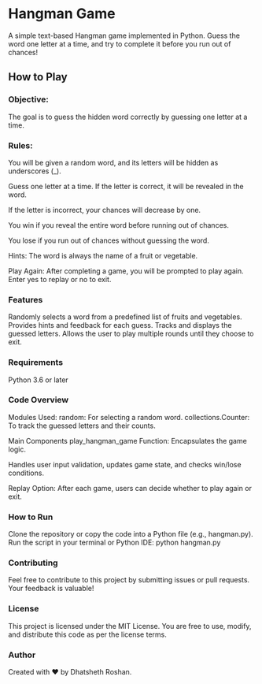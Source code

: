 # Hangman Game

A simple text-based Hangman game implemented in Python. Guess the word one letter at a time, and try to complete it before you run out of chances!

## How to Play

### Objective:
The goal is to guess the hidden word correctly by guessing one letter at a time.

### Rules:

You will be given a random word, and its letters will be hidden as underscores (_).

Guess one letter at a time. If the letter is correct, it will be revealed in the word.

If the letter is incorrect, your chances will decrease by one.

You win if you reveal the entire word before running out of chances.

You lose if you run out of chances without guessing the word.

Hints: The word is always the name of a fruit or vegetable.

Play Again: After completing a game, you will be prompted to play again. Enter yes to replay or no to exit.

### Features

Randomly selects a word from a predefined list of fruits and vegetables.
Provides hints and feedback for each guess.
Tracks and displays the guessed letters.
Allows the user to play multiple rounds until they choose to exit.

### Requirements

Python 3.6 or later

### Code Overview

Modules Used:
random: For selecting a random word.
collections.Counter: To track the guessed letters and their counts.

Main Components
play_hangman_game Function:
Encapsulates the game logic.

Handles user input validation, updates game state, and checks win/lose conditions.

Replay Option:
After each game, users can decide whether to play again or exit.

### How to Run

Clone the repository or copy the code into a Python file (e.g., hangman.py).
Run the script in your terminal or Python IDE:
python hangman.py

### Contributing

Feel free to contribute to this project by submitting issues or pull requests. Your feedback is valuable!

### License

This project is licensed under the MIT License. You are free to use, modify, and distribute this code as per the license terms.

### Author

Created with ❤️ by Dhatsheth Roshan.

